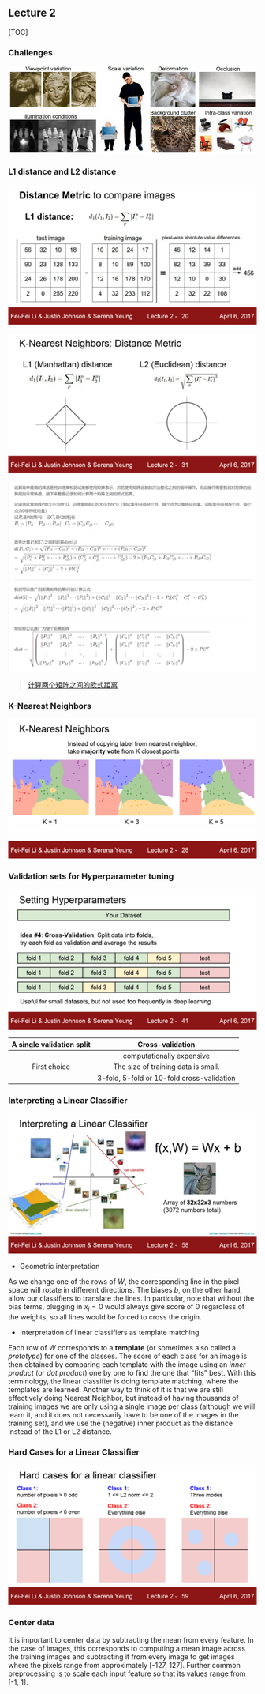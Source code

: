 ## Lecture 2

[TOC]

### Challenges

![img](assets/challenges.jpeg)

### L1 distance and L2 distance

![cs231n_2017_lecture220](assets/cs231n_2017_lecture220.png)

![cs231n_2017_lecture231](assets/cs231n_2017_lecture231.png)

![1557329135653](assets/1557329135653.png)

> [计算两个矩阵之间的欧式距离](https://blog.csdn.net/frankzd/article/details/80251042)

### K-Nearest Neighbors

![cs231n_2017_lecture228](assets/cs231n_2017_lecture228.png)

### Validation sets for Hyperparameter tuning

![cs231n_2017_lecture241](assets/cs231n_2017_lecture241.png)

| A single validation split |              Cross-validation              |
| :-----------------------: | :----------------------------------------: |
|                           |         computationally expensive          |
|       First choice        |    The size of training data is small.     |
|                           | 3-fold, 5-fold or 10-fold cross-validation |

### Interpreting a Linear Classifier

![cs231n_2017_lecture258](assets/cs231n_2017_lecture258.png)

- Geometric interpretation

As we change one of the rows of $W$, the corresponding line in the pixel space will rotate in different directions. The biases $b$, on the other hand, allow our classifiers to translate the lines. In particular, note that without the bias terms, plugging in $x_i=0$ would always give score of 0 regardless of the weights, so all lines would be forced to cross the origin.

- Interpretation of linear classifiers as template matching

Each row of $W$ corresponds to a **template** (or sometimes also called a *prototype*) for one of the classes. The score of each class for an image is then obtained by comparing each template with the image using an *inner product* (or *dot product*) one by one to find the one that “fits” best. With this terminology, the linear classifier is doing template matching, where the templates are learned. Another way to think of it is that we are still effectively doing Nearest Neighbor, but instead of having thousands of training images we are only using a single image per class (although we will learn it, and it does not necessarily have to be one of the images in the training set), and we use the (negative) inner product as the distance instead of the L1 or L2 distance.

### Hard Cases for a Linear Classifier

![cs231n_2017_lecture259](assets/cs231n_2017_lecture259.png)

### Center data

It is important to center data by subtracting the mean from every feature. In the case of images, this corresponds to computing a mean image across the training images and subtracting it from every image to get images where the pixels range from approximately [-127, 127]. Further common preprocessing is to scale each input feature so that its values range from [-1, 1].